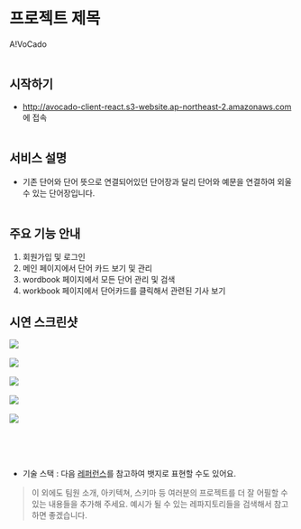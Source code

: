 # 프로젝트 제목
  A!VoCado
<br /> <br />
## 시작하기
  - http://avocado-client-react.s3-website.ap-northeast-2.amazonaws.com 에 접속
<br /> <br />
## 서비스 설명
  - 기존 단어와 단어 뜻으로 연결되어있던 단어장과 달리 단어와 예문을 연결하여 외울 수 있는 단어장입니다.
<br /><br />
## 주요 기능 안내
  1. 회원가입 및 로그인
  2. 메인 페이지에서 단어 카드 보기 및 관리
  3. wordbook 페이지에서 모든 단어 관리 및 검색
  4. workbook 페이지에서 단어카드를 클릭해서 관련된 기사 보기
## 시연 스크린샷
![](https://media.giphy.com/media/ZY8RZv9bnG8xL1ENQa/giphy.gif) <br /> <br />
![](https://media.giphy.com/media/XBcJN7P2gHCPrnwDpj/giphy.gif) <br /> <br />
![](https://media.giphy.com/media/duzqyWHIFTbXCei0wE/giphy.gif) <br /> <br />
![](https://media.giphy.com/media/QtpYZLQ1kJQDfqDkKw/giphy.gif) <br /> <br />
![](https://media.giphy.com/media/YMSk7jURrCNFSUeE0L/giphy.gif) <br /> <br />

<br /> <br />
- 기술 스택 : 다음 [레퍼런스](https://velog.io/@loakick/Shield-IO-%EC%82%AC%EC%9A%A9%EB%B2%95-iojyndy4pi)를 참고하여 뱃지로 표현할 수도 있어요.

> 이 외에도 팀원 소개, 아키텍쳐, 스키마 등 여러분의 프로젝트를 더 잘 어필할 수 있는 내용들을 추가해 주세요. 
> 예시가 될 수 있는 레파지토리들을 검색해서 참고하면 좋겠습니다. 

<br/>
<br/>

